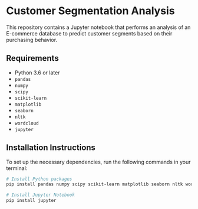 # Customer Segmentation Analysis

This repository contains a Jupyter notebook that performs an analysis of an E-commerce database to predict customer segments based on their purchasing behavior.

## Requirements

- Python 3.6 or later
- `pandas`
- `numpy`
- `scipy`
- `scikit-learn`
- `matplotlib`
- `seaborn`
- `nltk`
- `wordcloud`
- `jupyter`

## Installation Instructions

To set up the necessary dependencies, run the following commands in your terminal:

```bash
# Install Python packages
pip install pandas numpy scipy scikit-learn matplotlib seaborn nltk wordcloud

# Install Jupyter Notebook
pip install jupyter
